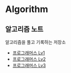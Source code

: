 # Algorithm

## 알고리즘 노트

알고리즘을 풀고 기록하는 저장소

- [프로그래머스 Lv1](./programmersLv1)
- [프로그래머스 Lv2](./programmersLv2)
- [프로그래머스 Lv3](./programmersLv3)

